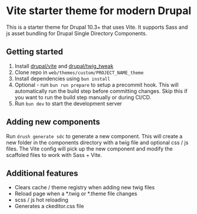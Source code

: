 # Vite starter theme for modern Drupal

This is a starter theme for Drupal 10.3+ that uses Vite.
It supports Sass and js asset bundling for Drupal Single Directory Components.

## Getting started

1. Install [drupal/vite](https://www.drupal.org/project/vite) and [drupal/twig_tweak](https://www.drupal.org/project/twig_tweak)
2. Clone repo in `web/themes/custom/PROJECT_NAME_theme`
3. Install dependencies using `bun install`
4. Optional - run `bun run prepare` to setup a precommit hook. This will automatically run the build step before committing changes. Skip this if you want to run the build step manually or during CI/CD.
5. Run `bun dev` to start the development server

## Adding new components

Run `drush generate sdc` to generate a new component. This will create a new folder in the components directory with a twig file and optional css / js files. The Vite config will pick up the new component and modify the scaffoled files to work with Sass + Vite.

## Additional features

- Clears cache / theme registry when adding new twig files
- Reload page when a *.twig or *.theme file changes
- scss / js hot reloading
- Generates a ckeditor.css file
